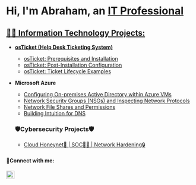 <h1>Hi, I'm Abraham, an <a href="www.linkedin.com/in/abraham-arias-8004aa278/">IT Professional</h1>

<h2>👨‍💻 Information Technology Projects:</h2>

- <b>osTicket (Help Desk Ticketing System)</b>
  - [osTicket: Prerequisites and Installation](https://github.com/abraham-arias/osTicket-Prerequisites-and-Installation)
  - [osTicket: Post-Installation Configuration](https://github.com/abraham-arias/osTicket---Post-Install-Configuration)
  - [osTicket: Ticket Lifecycle Examples](https://github.com/abraham-arias/osTicket---Ticket-Lifecycle-Intake-Through-Resolution)
- <b>Microsoft Azure</b>
  - [Configuring On-premises Active Directory within Azure VMs](https://github.com/abraham-arias/On-premises-Active-Directory-Deployed-in-the-Cloud-Azure-)
  - [Network Security Groups (NSGs) and Inspecting Network Protocols](https://github.com/abraham-arias/Utilizing-Wireshark-to-Explore-Network-Traffic)
  - [Network File Shares and Permissions](https://github.com/abraham-arias/Network-File-Shares-and-Permissions)
  - [Building Intuition for DNS](https://github.com/abraham-arias/Building-Intuition-for-DNS)

  <b><h3>🛡️Cybersecurity Projects🛡️</h3></b>
  - [Cloud Honeynet🍯 | SOC🕵️‍♂️ | Network Hardening🔒](https://github.com/abraham-arias/Live-Honeynet-SOC-and-Cloud-Network-Hardening-in-MS-Azure)

<h4>🤳Connect with me:</h4>


[<img align="left" alt="Josh | LinkedIn" width="22px" src="https://cdn.jsdelivr.net/npm/simple-icons@v3/icons/linkedin.svg" />][linkedin]




[linkedin]: www.linkedin.com/in/abraham-arias-8004aa278
